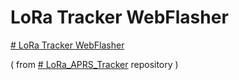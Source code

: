 # LoRa Tracker WebFlasher

[# LoRa Tracker WebFlasher](https://richonguzman.github.io/lora-tracker-web-flasher/installer.html)

( from [# LoRa_APRS_Tracker]([https://richonguzman.github.io/lora-tracker-web-flasher/installer.html](https://github.com/richonguzman/LoRa_APRS_Tracker)) repository )
